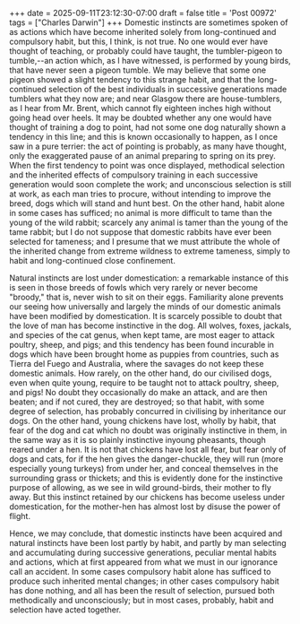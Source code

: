 +++
date = 2025-09-11T23:12:30-07:00
draft = false
title = 'Post 00972'
tags = ["Charles Darwin"]
+++
Domestic instincts are sometimes spoken of as actions which have become inherited solely from long-continued and compulsory habit, but this, I think, is not true. No one would ever have thought of teaching, or probably could have taught, the tumbler-pigeon to tumble,--an action which, as I have witnessed, is performed by young birds, that have never seen a pigeon tumble. We may believe that some one pigeon showed a slight tendency to this strange habit, and that the long-continued selection of the best individuals in successive generations made tumblers what they now are; and near Glasgow there are house-tumblers, as I hear from Mr. Brent, which cannot fly eighteen inches high without going head over heels. It may be doubted whether any one would have thought of training a dog to point, had not some one dog naturally shown a tendency in this line; and this is known occasionally to happen, as I once saw in a pure terrier: the act of pointing is probably, as many have thought, only the exaggerated pause of an animal preparing to spring on its prey. When the first tendency to point was once displayed, methodical selection and the inherited effects of compulsory training in each successive generation would soon complete the work; and unconscious selection is still at work, as each man tries to procure, without intending to improve the breed, dogs which will stand and hunt best. On the other hand, habit alone in some cases has sufficed; no animal is more difficult to tame than the young of the wild rabbit; scarcely any animal is tamer than the young of the tame rabbit; but I do not suppose that domestic rabbits have ever been selected for tameness; and I presume that we must attribute the whole of the inherited change from extreme wildness to extreme tameness, simply to habit and long-continued close confinement.

Natural instincts are lost under domestication: a remarkable instance of this is seen in those breeds of fowls which very rarely or never become "broody," that is, never wish to sit on their eggs. Familiarity alone prevents our seeing how universally and largely the minds of our domestic animals have been modified by domestication. It is scarcely possible to doubt that the love of man has become instinctive in the dog. All wolves, foxes, jackals, and species of the cat genus, when kept tame, are most eager to attack poultry, sheep, and pigs; and this tendency has been found incurable in dogs which have been brought home as puppies from countries, such as Tierra del Fuego and Australia, where the savages do not keep these domestic animals. How rarely, on the other hand, do our civilised dogs, even when quite young, require to be taught not to attack poultry, sheep, and pigs! No doubt they occasionally do make an attack, and are then beaten; and if not cured, they are destroyed; so that habit, with some degree of selection, has probably concurred in civilising by inheritance our dogs. On the other hand, young chickens have lost, wholly by habit, that fear of the dog and cat which no doubt was originally instinctive in them, in the same way as it is so plainly instinctive inyoung pheasants, though reared under a hen. It is not that chickens have lost all fear, but fear only of dogs and cats, for if the hen gives the danger-chuckle, they will run (more especially young turkeys) from under her, and conceal themselves in the surrounding grass or thickets; and this is evidently done for the instinctive purpose of allowing, as we see in wild ground-birds, their mother to fly away. But this instinct retained by our chickens has become useless under domestication, for the mother-hen has almost lost by disuse the power of flight.

Hence, we may conclude, that domestic instincts have been acquired and natural instincts have been lost partly by habit, and partly by man selecting and accumulating during successive generations, peculiar mental habits and actions, which at first appeared from what we must in our ignorance call an accident. In some cases compulsory habit alone has sufficed to produce such inherited mental changes; in other cases compulsory habit has done nothing, and all has been the result of selection, pursued both methodically and unconsciously; but in most cases, probably, habit and selection have acted together.
